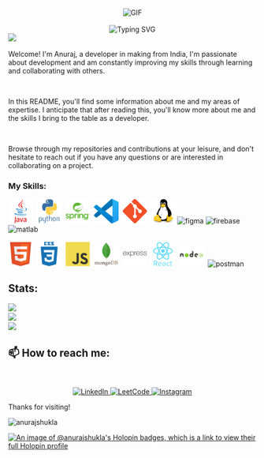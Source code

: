 <div id="header" align="center">
  <img align="center" alt="GIF" height="120px" src="https://media.giphy.com/media/du3J3cXyzhj75IOgvA/giphy.gif" />
<br> <br>
</div>
<div align="center"<a href="https://git.io/typing-svg"><img src="https://readme-typing-svg.demolab.com?font=pp+mori&weight=600&size=30&duration=2000&pause=1000&center=true&vCenter=true&width=435&lines=HELLO%2C+I+AM+ANURAJ;WELCOME+TO+MY+PROFILE" alt="Typing SVG" /></a></div>
<a href="https://www.youtube.com/watch?v=dQw4w9WgXcQ"><img src="https://user-images.githubusercontent.com/73097560/115834477-dbab4500-a447-11eb-908a-139a6edaec5c.gif"></a> <br>
<p> Welcome! I'm Anuraj, a developer in making from India, I'm passionate about development and am constantly improving my skills through learning and collaborating with others. </p>
<br>
 <p> In this README, you'll find some information about me and my areas of expertise. I anticipate that after reading this, you'll know more about me and the skills I bring to the table as a developer. </p> <br>
<p> Browse through my repositories and contributions at your leisure, and don't hesitate to reach out if you have any questions or are interested in collaborating on a project. </p>


### My Skills:

<div>
<img src="https://github.com/devicons/devicon/blob/master/icons/java/java-original-wordmark.svg" title="Java" alt="Java" width="50" height="50"/>&nbsp;
<img src="https://github.com/devicons/devicon/blob/master/icons/python/python-original-wordmark.svg" title="Java" alt="Java" width="50" height="50"/>&nbsp;
<img src="https://github.com/devicons/devicon/blob/master/icons/spring/spring-original-wordmark.svg" title="Spring" alt="Spring" width="50" height="50"/>&nbsp;
<img src="https://github.com/devicons/devicon/blob/master/icons/vscode/vscode-original.svg" title="VS-Code" **alt="VS-Code" width="50" height="50"/>&nbsp;
<img src="https://github.com/devicons/devicon/blob/master/icons/git/git-original.svg" title="Git" **alt="Git" width="50" height="50"/>&nbsp;
<img src="https://github.com/devicons/devicon/blob/master/icons/linux/linux-original.svg" title="Linux" **alt="Linux" width="50" height="50"/>
<img src="https://www.vectorlogo.zone/logos/figma/figma-icon.svg" alt="figma" width="40" height="40"/> 
<img src="https://www.vectorlogo.zone/logos/firebase/firebase-icon.svg" alt="firebase" width="40" height="40"/> 
<img src="https://upload.wikimedia.org/wikipedia/commons/2/21/Matlab_Logo.png" alt="matlab" width="40" height="40"/> 
</div> 
<br>
<div>
  <img src="https://github.com/devicons/devicon/blob/master/icons/html5/html5-original.svg" title="HTML5" alt="HTML" width="50" height="50"/>&nbsp;
  <img src="https://github.com/devicons/devicon/blob/master/icons/css3/css3-plain-wordmark.svg"  title="CSS3" alt="CSS" width="50" height="50"/>&nbsp;
  <img src="https://github.com/devicons/devicon/blob/master/icons/javascript/javascript-original.svg" title="JavaScript" alt="JavaScript" width="50" height="50"/>&nbsp;
  <img src="https://github.com/devicons/devicon/blob/master/icons/mongodb/mongodb-original-wordmark.svg" title="MongoDB"  alt="MongoDB" width="50" height="50"/>&nbsp;
  <img src="https://github.com/devicons/devicon/blob/master/icons/express/express-original-wordmark.svg" title="Express"  alt="Express" width="50" height="50"/>&nbsp;
  <img src="https://github.com/devicons/devicon/blob/master/icons/react/react-original-wordmark.svg" title="React" alt="React" width="50" height="50"/>&nbsp;
  <img src="https://github.com/devicons/devicon/blob/master/icons/nodejs/nodejs-original-wordmark.svg" title="NodeJS" alt="NodeJS" width="50" height="50"/>&nbsp;
  <img src="https://www.vectorlogo.zone/logos/getpostman/getpostman-icon.svg" alt="postman" width="40" height="40"/> 
</div>
  

## Stats:
<p>
  <img src="https://github-readme-stats.vercel.app/api?username=anurajshukla&theme=react&show_icons=true&include_all_commits=true" width="400"><br>
  <img src="https://github-readme-streak-stats.herokuapp.com/?user=anurajshukla&theme=tokyonight" width="400"> <br>
  <img src="https://github-readme-stats.vercel.app/api/top-langs/?username=anurajshukla&hide_progress=true&theme=react" width="400">
</p>
<!--  <a href="#"> --!>
<!-- Snake
<a href="#"><img src="https://github.com/anurajshukla/anurajshukla/blob/output/github-contribution-grid-snake.svg&count_private=true&show_icons=true&theme=dark"     width="400"></a>
--!>

## 📫 How to reach me:
<br>
<p align="center">
  
  <a href="https://www.linkedin.com/in/anurajshukla/" target="_blank">
    <img src="https://img.shields.io/badge/linkedin-%230077B5.svg?style=for-the-badge&logo=linkedin&logoColor=white" alt="LinkedIn"/>
  </a>
  <a href="https://leetcode.com/anurajshukla/" target="_blank">
    <img src="https://img.shields.io/badge/LeetCode-000000?style=for-the-badge&logo=LeetCode&logoColor=#d16c06" alt="LeetCode"/>
  </a>
  <a href="https://instagram.com/anuraj_.shukla?igshid=OTJhZDVkZWE=" target="_blank">
    <img src="https://img.shields.io/badge/Instagram-%23E4405F.svg?style=for-the-badge&logo=Instagram&logoColor=white" alt="Instagram"/>
  </a>
</p>


Thanks for visiting!
<p align="left"> <img src="https://komarev.com/ghpvc/?username=anurajshukla&label=Profile%20views&color=0e75b6&style=flat" alt="anurajshukla" /> </p>

[![An image of @anurajshukla's Holopin badges, which is a link to view their full Holopin profile](https://holopin.me/anurajshukla)](https://holopin.io/@anurajshukla)


<!-- ## Spotify
<img src="https://spotify-github-profile.vercel.app/api/view?uid=k7wb7kg7h93n8e3vqmv1tido5&cover_image=true&theme=default&show_offline=true&background_color=121212&interchange=false" alt="https://spotify-github-profile.vercel.app/api/view?uid=k7wb7kg7h93n8e3vqmv1tido5&redirect=true" height="300px"/>

<img src="https://spotify-github-profile.vercel.app/api/view.svg?uid=k7wb7kg7h93n8e3vqmv1tido5&cover_image=true&theme=novatorem&show_offline=true&background_color=121212&interchange=true&bar_color=a1088c&bar_color_cover=true" alt="https://spotify-github-profile.vercel.app/api/view?uid=k7wb7kg7h93n8e3vqmv1tido5&redirect=true"/>

--!>
<!--
**anurajshukla/anurajshukla** is a ✨ _special_ ✨ repository because its `README.md` (this file) appears on your GitHub profile.

Here are some ideas to get you started:

- 🔭 I’m currently working on ...
- 🌱 I’m currently learning ...
- 👯 I’m looking to collaborate on ...
- 🤔 I’m looking for help with ...
- 💬 Ask me about ...
-  ...
- 😄 Pronouns: ...
- ⚡ Fun fact: ...
-->
<!-- 
<h3 align="left">Languages and Tools:</h3>
<p align="left"> <a href="https://www.arduino.cc/" target="_blank" rel="noreferrer"> <img src="https://cdn.worldvectorlogo.com/logos/arduino-1.svg" alt="arduino" width="40" height="40"/> </a> <a href="https://getbootstrap.com" target="_blank" rel="noreferrer"> <img src="https://raw.githubusercontent.com/devicons/devicon/master/icons/bootstrap/bootstrap-plain-wordmark.svg" alt="bootstrap" width="40" height="40"/> </a> <a href="https://www.w3schools.com/css/" target="_blank" rel="noreferrer"> <img src="https://raw.githubusercontent.com/devicons/devicon/master/icons/css3/css3-original-wordmark.svg" alt="css3" width="40" height="40"/> </a> <a href="https://www.djangoproject.com/" target="_blank" rel="noreferrer"> <img src="https://cdn.worldvectorlogo.com/logos/django.svg" alt="django" width="40" height="40"/> </a> <a href="https://expressjs.com" target="_blank" rel="noreferrer"> <img src="https://raw.githubusercontent.com/devicons/devicon/master/icons/express/express-original-wordmark.svg" alt="express" width="40" height="40"/> </a> <a href="https://www.w3.org/html/" target="_blank" rel="noreferrer"> <img src="https://raw.githubusercontent.com/devicons/devicon/master/icons/html5/html5-original-wordmark.svg" alt="html5" width="40" height="40"/> </a> <a href="https://www.java.com" target="_blank" rel="noreferrer"> <img src="https://raw.githubusercontent.com/devicons/devicon/master/icons/java/java-original.svg" alt="java" width="40" height="40"/> </a> <a href="https://developer.mozilla.org/en-US/docs/Web/JavaScript" target="_blank" rel="noreferrer"> <img src="https://raw.githubusercontent.com/devicons/devicon/master/icons/javascript/javascript-original.svg" alt="javascript" width="40" height="40"/> </a> <a href="https://www.mongodb.com/" target="_blank" rel="noreferrer"> <img src="https://raw.githubusercontent.com/devicons/devicon/master/icons/mongodb/mongodb-original-wordmark.svg" alt="mongodb" width="40" height="40"/> </a> <a href="https://nodejs.org" target="_blank" rel="noreferrer"> <img src="https://raw.githubusercontent.com/devicons/devicon/master/icons/nodejs/nodejs-original-wordmark.svg" alt="nodejs" width="40" height="40"/> </a> <a href="https://www.oracle.com/" target="_blank" rel="noreferrer"> <img src="https://raw.githubusercontent.com/devicons/devicon/master/icons/oracle/oracle-original.svg" alt="oracle" width="40" height="40"/> </a> <a href="https://www.php.net" target="_blank" rel="noreferrer"> <img src="https://raw.githubusercontent.com/devicons/devicon/master/icons/php/php-original.svg" alt="php" width="40" height="40"/> </a> <a href="https://www.python.org" target="_blank" rel="noreferrer"> <img src="https://raw.githubusercontent.com/devicons/devicon/master/icons/python/python-original.svg" alt="python" width="40" height="40"/> </a> <a href="https://reactjs.org/" target="_blank" rel="noreferrer"> <img src="https://raw.githubusercontent.com/devicons/devicon/master/icons/react/react-original-wordmark.svg" alt="react" width="40" height="40"/> </a> <a href="https://sass-lang.com" target="_blank" rel="noreferrer"> <img src="https://raw.githubusercontent.com/devicons/devicon/master/icons/sass/sass-original.svg" alt="sass" width="40" height="40"/> </a> <a href="https://spring.io/" target="_blank" rel="noreferrer"> <img src="https://www.vectorlogo.zone/logos/springio/springio-icon.svg" alt="spring" width="40" height="40"/> </a> </p>
--!>
